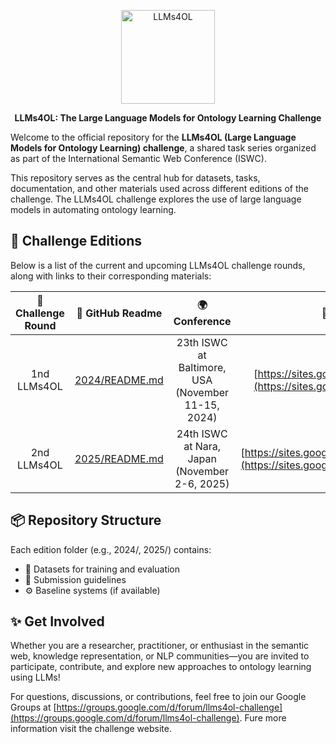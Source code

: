 

<p align="center">
  <img src="images/logo.png" alt="LLMs4OL" width="150"/>
</p>

<p align="center">
  <strong>LLMs4OL: The Large Language Models for Ontology Learning Challenge</strong>
</p>



Welcome to the official repository for the **LLMs4OL (Large Language Models for Ontology Learning) challenge**, a shared task series organized as part of the International Semantic Web Conference (ISWC).

This repository serves as the central hub for datasets, tasks, documentation, and other materials used across different editions of the challenge. The LLMs4OL challenge explores the use of large language models in automating ontology learning.


## 📅 Challenge Editions

Below is a list of the current and upcoming LLMs4OL challenge rounds, along with links to their corresponding materials:


| 🏁 Challenge Round | 📄 GitHub Readme | 🌍 Conference | 🔗 Website |
| :---:|:---:|:---:|:---:|
| 1nd LLMs4OL | [2024/README.md](2024/README.md) | 23th ISWC at Baltimore, USA (November 11-15, 2024)| [https://sites.google.com/view/llms4ol](https://sites.google.com/view/llms4ol)|
| 2nd LLMs4OL | [2025/README.md](2024/README.md) | 24th ISWC at Nara, Japan (November 2-6, 2025)|[https://sites.google.com/view/llms4ol2025](https://sites.google.com/view/llms4ol2025)|

## 📦 Repository Structure

Each edition folder (e.g., 2024/, 2025/) contains:
* 📁 Datasets for training and evaluation
* 📄 Submission guidelines
* ⚙️ Baseline systems (if available)

## ✨ Get Involved

Whether you are a researcher, practitioner, or enthusiast in the semantic web, knowledge representation, or NLP communities—you are invited to participate, contribute, and explore new approaches to ontology learning using LLMs!

For questions, discussions, or contributions, feel free to join our Google Groups at [https://groups.google.com/d/forum/llms4ol-challenge](https://groups.google.com/d/forum/llms4ol-challenge). Fure more information visit the challenge website.

